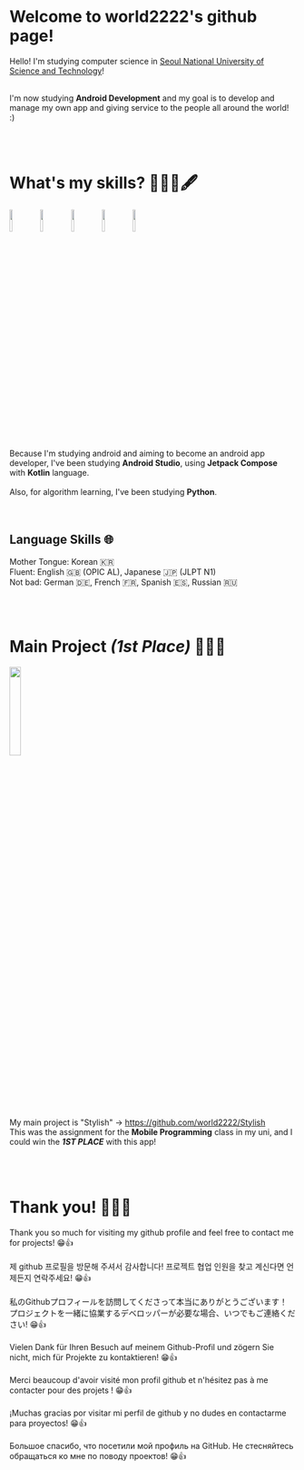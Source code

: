 # Welcome to world2222's github page!
Hello! I'm studying computer science in [Seoul National University of Science and Technology](https://www.seoultech.ac.kr/index.jsp)!  
<br>

I'm now studying **Android Development** and my goal is to develop and manage my own app and giving service to the people all around the world! :)  

<br>
<br>

# What's my skills? 📖📜📒🖋️
<img src = "https://github.com/world2222/HyunJong/assets/52661837/669a4bb4-949a-4c2d-b13a-37d3a8316035" width = 10%>
<img src = "https://github.com/world2222/world2222/assets/52661837/b6866fb6-d0fe-45b5-b5f7-a5cf7b57d191" width = 10%>
<img src = "https://github.com/world2222/world2222/assets/52661837/d0f646cc-1539-45f9-b479-f2efb3607ae4" width = 10%>
<img src = "https://github.com/world2222/world2222/assets/52661837/7ef7cbdd-b698-4337-96a1-b57d888dcf32" width = 10%>
<img src = "https://github.com/world2222/world2222/assets/52661837/857a924a-d8dd-474b-abfd-da2446e7b2cf" width = 10%>

<br>
<br>

Because I'm studying android and aiming to become an android app developer, I've been studying **Android Studio**, using **Jetpack Compose** with **Kotlin** language.  
<br>
Also, for algorithm learning, I've been studying **Python**.  
<br>
<br>

## Language Skills 🌐
Mother Tongue: Korean 🇰🇷  
Fluent: English 🇬🇧 (OPIC AL), Japanese 🇯🇵 (JLPT N1)  
Not bad: German 🇩🇪, French 🇫🇷, Spanish 🇪🇸, Russian 🇷🇺  

<br>
<br>

# Main Project ***(1st Place)*** 👑👑👑
<img src = "https://github.com/world2222/world2222/assets/52661837/2dfa11f7-4d8c-41d4-a788-ab3d4dc4a304" width = 20%>

My main project is "Stylish" -> https://github.com/world2222/Stylish  
This was the assignment for the **Mobile Programming** class in my uni, and I could win the ***1ST PLACE*** with this app!  
<br>
<br>
<br>

# Thank you! 🥰🥰🥰
Thank you so much for visiting my github profile and feel free to contact me for projects! 😁👍  
<br>
제 github 프로필을 방문해 주셔서 감사합니다! 프로젝트 협업 인원을 찾고 계신다면 언제든지 연락주세요! 😁👍  
<br>
私のGithubプロフィールを訪問してくださって本当にありがとうございます！ プロジェクトを一緒に協業するデベロッパーが必要な場合、いつでもご連絡ください! 😁👍  
<br>
Vielen Dank für Ihren Besuch auf meinem Github-Profil und zögern Sie nicht, mich für Projekte zu kontaktieren! 😁👍  
<br>
Merci beaucoup d'avoir visité mon profil github et n'hésitez pas à me contacter pour des projets ! 😁👍  
<br>
¡Muchas gracias por visitar mi perfil de github y no dudes en contactarme para proyectos! 😁👍  
<br>
Большое спасибо, что посетили мой профиль на GitHub. Не стесняйтесь обращаться ко мне по поводу проектов! 😁👍  
